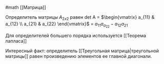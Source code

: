 #math 
[[Матрица]]

Определитель матрицы $A_{2x2}$ равен det A = $\begin{vmatrix}  
a_{11} & a_{12} \\  
a_{21} & a_{22} 
\end{vmatrix}$ = $a_{11}a_{a_22} - a_{12}a_{21}$

Для определителей большего порядка используется [[Теорема лапласа]]


Интересный факт: определитель [[Треугольная матрица|треугольной матрицы]] равен произведению элементов ее главной диагонали.